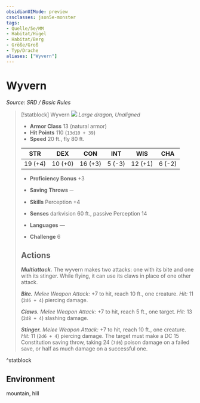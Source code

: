 ```yaml
---
obsidianUIMode: preview
cssclasses: json5e-monster
tags:
- Quelle/5e/MM
- Habitat/Hügel
- Habitat/Berg
- Größe/Groß
- Typ/Drache
aliases: ["Wyvern"]
---
```

# Wyvern
*Source: SRD / Basic Rules*  

> [!statblock] Wyvern
> ![](compendium/bestiary/dragon/token/wyvern.png#token)
> *Large dragon, Unaligned*
> 
> - **Armor Class** 13  (natural armor)
> - **Hit Points** 110 (`13d10 + 39`)
> - **Speed** 20 ft., fly 80 ft.
> 
> |STR|DEX|CON|INT|WIS|CHA|
> |:---:|:---:|:---:|:---:|:---:|:---:|
> |19 (+4)|10 (+0)|16 (+3)| 5 (-3)|12 (+1)| 6 (-2)|
> 
> - **Proficiency Bonus** +3
> - **Saving Throws** ⏤
> - **Skills** Perception +4
> - **Senses** darkvision 60 ft., passive Perception 14
> 
> - **Languages** —
> - **Challenge** 6
> 
> ## Actions
> 
> ***Multiattack.*** The wyvern makes two attacks: one with its bite and one with its stinger. While flying, it can use its claws in place of one other attack.
> 
> ***Bite.*** *Melee Weapon Attack:* +7 to hit, reach 10 ft., one creature. *Hit:* 11 (`2d6 + 4`) piercing damage.
> 
> ***Claws.*** *Melee Weapon Attack:* +7 to hit, reach 5 ft., one target. *Hit:* 13 (`2d8 + 4`) slashing damage.
> 
> ***Stinger.*** *Melee Weapon Attack:* +7 to hit, reach 10 ft., one creature. *Hit:* 11 (`2d6 + 4`) piercing damage. The target must make a DC 15 Constitution saving throw, taking 24 (`7d6`) poison damage on a failed save, or half as much damage on a successful one.
^statblock

## Environment

mountain, hill